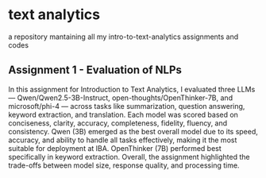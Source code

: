 # text analytics
 a repository mantaining all my intro-to-text-analytics assignments and codes

## Assignment 1 - Evaluation of NLPs
In this assignment for Introduction to Text Analytics, I evaluated three LLMs — Qwen/Qwen2.5-3B-Instruct, open-thoughts/OpenThinker-7B, and microsoft/phi-4 — across tasks like summarization, question answering, keyword extraction, and translation. Each model was scored based on conciseness, clarity, accuracy, completeness, fidelity, fluency, and consistency. Qwen (3B) emerged as the best overall model due to its speed, accuracy, and ability to handle all tasks effectively, making it the most suitable for deployment at IBA. OpenThinker (7B) performed best specifically in keyword extraction. Overall, the assignment highlighted the trade-offs between model size, response quality, and processing time.
